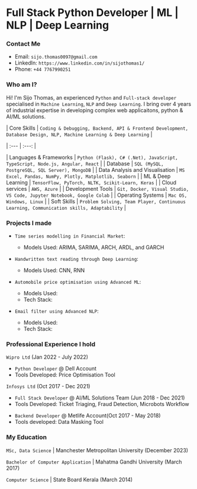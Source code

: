 # Full Stack Python Developer | ML | NLP | Deep Learning

### Contact Me

- Email: `sijo.thomas0097@gmail.com`
- LinkedIn: `https://www.linkedin.com/in/sijothomas1/`
- Phone: `+44 7767990251`


### Who am I?
Hi! I'm Sijo Thomas, an experienced `Python` and `Full-stack developer` specialised in `Machine Learning`, `NLP` and `Deep Learning`. I bring over 4 years of industrial expertise in developing complex web applicaitons, python & AI/ML solutions.

<!-- | Core Skills I have | Soft Skills I have|
| ---  |  ---  |
| `Coding & Debugging` | `Problem Solving`  |
| `Backend, API & Frontend Development` | `Team Player`  |
| `Database Design` | `Continuous Learning`  |  `Communication skills` |
| `NLP, Machine Learning & Deep Learning`  |  `Adaptability`  | -->


| Core Skills | `Coding & Debugging, Backend, API & Frontend Development, Database Design, NLP, Machine Learning & Deep Learning` | 
<!-- | Technical Skills  | I Bring |-->
| :--- | :---: |
<!-- | Languages & Frameworks | ![My Skills](https://go-skill-icons.vercel.app/api/icons?i=py,flask,cs,dotnet,js,ts,nodejs,angular,react&titles=true) |
| Database | ![My Skills](https://go-skill-icons.vercel.app/api/icons?i=mysql,postgres,sqlserver,mongodb&titles=true) |
| Data Analysis and Visualisation | ![My Skills](https://go-skill-icons.vercel.app/api/icons?i=excel,pandas,numpy,matplotlib,seaborn&titles=true) |<!-- Plotly ->
| ML & Deep Learning | ![My Skills](https://go-skill-icons.vercel.app/api/icons?i=tensorflow,pytorch,scikitlearn&titles=true) | <!-- Keras,NLTK ->
| Cloud services | ![My Skills](https://go-skill-icons.vercel.app/api/icons?i=aws,azure&titles=true)  |
| Development Tools | ![My Skills](https://go-skill-icons.vercel.app/api/icons?i=git,docker,visualstudio,vscode,jupyter&titles=true) |<!-- Google Colab ->
| Operating Systems | ![My Skills](https://go-skill-icons.vercel.app/api/icons?i=windows,linux&titles=true)  | <!--  Mac OS --> 

| Languages & Frameworks | `Python (Flask), C# (.Net), JavaScript, TypeScript, Node.js, Angular, React` |
| Database | `SQL (MySQL, PostgreSQL, SQL Server), MongoDB`  |
| Data Analysis and Visualisation | `MS Excel, Pandas, NumPy, Plotly, Matplotlib, Seaborn`  |
| ML & Deep Learning | `TensorFlow, PyTorch, NLTK, Scikit-Learn, Keras`  |
| Cloud services | `AWS, Azure`  |
| Development Tools | `Git, Docker, Visual Studio, VS Code, Jupyter Notebook, Google Colab`  |
| Operating Systems | `Mac OS, Windows, Linux`  |
| Soft Skills | `Problem Solving, Team Player, Continuous Learning, Communication skills, Adaptability`  |


### Projects I made


- `Time series modelling in Financial Market`:
  -  Models Used: ARIMA, SARIMA, ARCH, ARDL, and GARCH
  <!-- -  Tech Stack:[![My Skills](https://skillicons.dev/icons?i=py,tensorflow,pytorch,matlab,sklearn,git,github,visualstudio,windows,stackoverflow)](https://skillicons.dev) -->


- `Handwritten text reading through Deep Learning`:
  - Models Used: CNN, RNN
 <!-- - Tech Stack: [![My Skills](https://skillicons.dev/icons?i=py,tensorflow,pytorch,matlab,sklearn,git,github,visualstudio,windows,stackoverflow)](https://skillicons.dev)
Python, OpenCV, NumPy, Pandas, TensorFlow, PyTorch, scikit-learn, Matplotlib, Seaborn -->


- `Automobile price optimisation using Advanced ML`:
  - Models Used:
  - Tech Stack:


- `Email filter using Advanced NLP`:
  - Models Used: 
  - Tech Stack: 


### Professional Experience I hold


`Wipro Ltd` (Jan 2022 - July 2022)
  - `Python Developer` @ Dell Account
  - Tools Developed: Price Optimisation Tool
  <!-- - Tech stack: [![My Skills](https://skillicons.dev/icons?i=py,tensorflow,pytorch,matlab,sklearn,mysql,postgres,azure,git,github,kubernetes,docker,postman,visualstudio,windows,stackoverflow)](https://skillicons.dev) -->


`Infosys Ltd` (Oct 2017 - Dec 2021)
  - `Full Stack Developer` @ AI/ML Solutions Team (Jun 2018 - Dec 2021)
  - Tools Developed: Ticket Triaging, Fraud Detection, Microbots Workflow
  <!-- - Tech Stack: [![My Skills](https://skillicons.dev/icons?i=angular,html,css,ts,py,flask,npm,java,tensorflow,pytorch,matlab,sklearn,mongodb,azure,github,git,docker,postman,anaconda,vscode,stackoverflow,windows)](https://skillicons.dev) -->


  - `Backend Developer` @ Metlife Account(Oct 2017 - May 2018)
  - Tools developed: Data Masking Tool
  <!-- - Tech Stack: [![My Skills](https://skillicons.dev/icons?i=angular,css,html,js,nodejs,spring,npm,git,github,stackoverflow,visualstudio,vscode,windows)](https://skillicons.dev) -->


### My Education


`MSc, Data Science` | Manchester Metropolitan University (December 2023)

`Bachelor of Computer Application` | Mahatma Gandhi University (March 2017)

`Computer Science` | State Board Kerala (March 2014)

  
